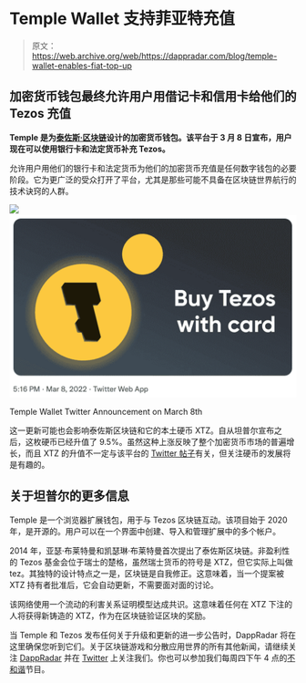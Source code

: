 # Temple Wallet 支持菲亚特充值

> 原文：<https://web.archive.org/web/https://dappradar.com/blog/temple-wallet-enables-fiat-top-up>

## 加密货币钱包最终允许用户用借记卡和信用卡给他们的 Tezos 充值

**Temple 是为[泰佐斯·区块链](https://web.archive.org/web/20221007154904/https://dappradar.com/rankings/protocol/tezos)设计的加密货币钱包。该平台于 3 月 8 日宣布，用户现在可以使用银行卡和法定货币补充 Tezos。**

允许用户用他们的银行卡和法定货币为他们的加密货币充值是任何数字钱包的必要阶段。它为更广泛的受众打开了平台，尤其是那些可能不具备在区块链世界航行的技术诀窍的人群。

![](img/3c37262f6304e0443dea708cc8a7fee4.png)![](img/146a6ec09f283046fb93a12f98c8d718.png)

Temple Wallet Twitter Announcement on March 8th

这一更新可能也会影响泰佐斯区块链和它的本土硬币 XTZ。自从坦普尔宣布之后，这枚硬币已经升值了 9.5%。虽然这种上涨反映了整个加密货币市场的普遍增长，而且 XTZ 的升值不一定与该平台的 [Twitter 帖子](https://web.archive.org/web/20221007154904/https://twitter.com/TempleWallet/status/1501245487554383880)有关，但关注硬币的发展将是有趣的。

## 关于坦普尔的更多信息

Temple 是一个浏览器扩展钱包，用于与 Tezos 区块链互动。该项目始于 2020 年，是开源的。用户可以在一个界面中创建、导入和管理扩展中的多个帐户。

2014 年，亚瑟·布莱特曼和凯瑟琳·布莱特曼首次提出了泰佐斯区块链。非盈利性的 Tezos 基金会位于瑞士的楚格，虽然瑞士货币的符号是 XTZ，但它实际上叫做 tez。其独特的设计特点之一是，区块链是自我修正。这意味着，当一个提案被 XTZ 持有者批准后，它会自动更新，不需要面对面的讨论。

该网络使用一个流动的利害关系证明模型达成共识。这意味着任何在 XTZ 下注的人将获得新铸造的 XTZ，作为在区块链验证区块的奖励。

当 Temple 和 Tezos 发布任何关于升级和更新的进一步公告时，DappRadar 将在这里确保您听到它们。关于区块链游戏和分散应用世界的所有其他新闻，请继续关注 [DappRadar](https://web.archive.org/web/20221007154904/https://dappradar.com/blog/) 并在 [Twitter](https://web.archive.org/web/20221007154904/https://twitter.com/DappRadar) 上关注我们。你也可以参加我们每周四下午 4 点的[不和谐](https://web.archive.org/web/20221007154904/https://discord.com/invite/QMnwjGzrkG)节目。